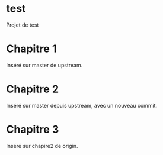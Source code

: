 # test
Projet de test

# Chapitre 1

Inséré sur master de upstream.

# Chapitre 2

Inséré sur master depuis upstream, avec un nouveau commit.

# Chapitre 3
Inséré sur chapire2 de origin.
